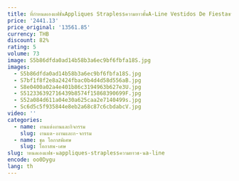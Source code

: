 ```yaml
---
title: ที่กําหนดเองแฟชั่นAppliques Straplessความยาวชั้นA-Line Vestidos De FiestaซาตินแขนกุดกวาดรถไฟVestidos P
price: '2441.13'
price_original: '13561.85'
currency: THB
discount: 82%
rating: 5
volume: 73
image: S5b86dfda0ad14b58b3a6ec9bf6fbfa18S.jpg
images:
  - S5b86dfda0ad14b58b3a6ec9bf6fbfa18S.jpg
  - S7bf1f8f2e8a2424fbac0b4d4d58d556aB.jpg
  - S8e0400a02a4e401b86c3194963b627e3U.jpg
  - S512336392716439b8574f15868390699F.jpg
  - S52a084d611a04e30a625caa2e7140499s.jpg
  - Sc6d5c5f935844e8eb2a68c87c6cbdabcV.jpg
video: ''
categories:
  - name: งานแต่งงานและกิจกรรม
    slug: งานแต-งงานและก-จกรรม
  - name: ชุด โอกาสพิเศษ
    slug: โอกาสพ-เศษ
slug: าหนดเองแฟช-นappliques-straplessความยาวช-นa-line
encode: oo0Dygu
lang: th
---
```

  